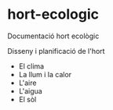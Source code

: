 # hort-ecologic
Documentació hort ecològic

Disseny i planificació de l'hort

- El clima
- La llum i la calor
- L'aire
- L'aigua
- El sòl
